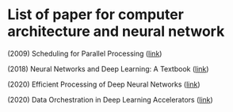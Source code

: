 # List of paper for computer architecture and neural network


(2009) Scheduling for Parallel Processing ([link](https://link.springer.com/book/10.1007/978-1-84882-310-5))

(2018) Neural Networks and Deep Learning: A Textbook ([link](https://link.springer.com/book/10.1007/978-3-319-94463-0))

(2020) Efficient Processing of Deep Neural Networks ([link](https://www.morganclaypoolpublishers.com/catalog_Orig/product_info.php?products_id=1530))

(2020) Data Orchestration in Deep Learning Accelerators ([link](https://www.morganclaypoolpublishers.com/catalog_Orig/product_info.php?products_id=1567))
